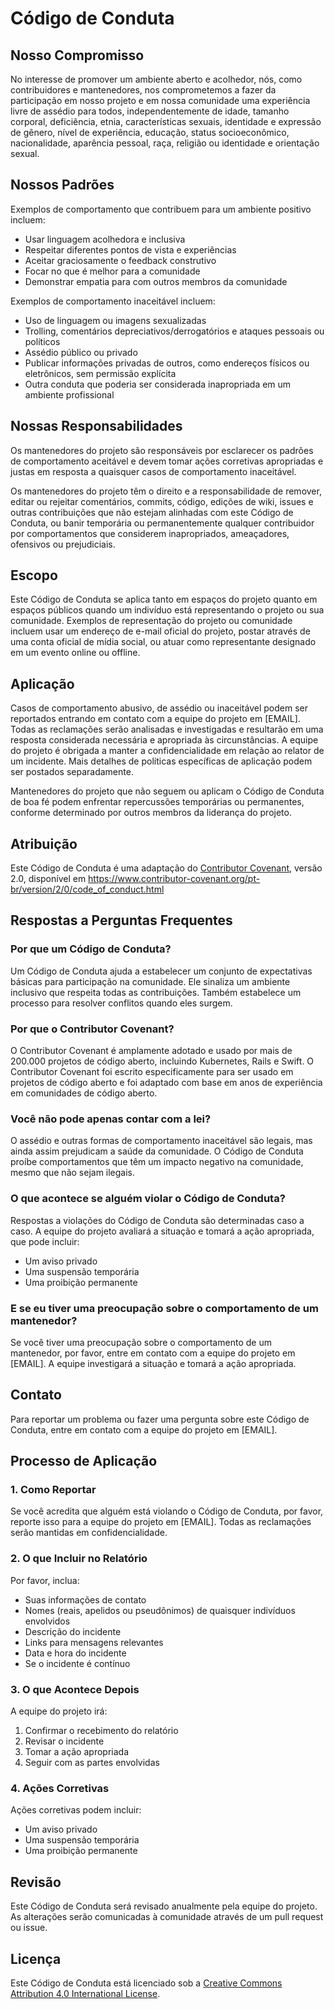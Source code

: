 # Código de Conduta

## Nosso Compromisso

No interesse de promover um ambiente aberto e acolhedor, nós, como contribuidores e mantenedores, nos comprometemos a fazer da participação em nosso projeto e em nossa comunidade uma experiência livre de assédio para todos, independentemente de idade, tamanho corporal, deficiência, etnia, características sexuais, identidade e expressão de gênero, nível de experiência, educação, status socioeconômico, nacionalidade, aparência pessoal, raça, religião ou identidade e orientação sexual.

## Nossos Padrões

Exemplos de comportamento que contribuem para um ambiente positivo incluem:

* Usar linguagem acolhedora e inclusiva
* Respeitar diferentes pontos de vista e experiências
* Aceitar graciosamente o feedback construtivo
* Focar no que é melhor para a comunidade
* Demonstrar empatia para com outros membros da comunidade

Exemplos de comportamento inaceitável incluem:

* Uso de linguagem ou imagens sexualizadas
* Trolling, comentários depreciativos/derrogatórios e ataques pessoais ou políticos
* Assédio público ou privado
* Publicar informações privadas de outros, como endereços físicos ou eletrônicos, sem permissão explícita
* Outra conduta que poderia ser considerada inapropriada em um ambiente profissional

## Nossas Responsabilidades

Os mantenedores do projeto são responsáveis por esclarecer os padrões de comportamento aceitável e devem tomar ações corretivas apropriadas e justas em resposta a quaisquer casos de comportamento inaceitável.

Os mantenedores do projeto têm o direito e a responsabilidade de remover, editar ou rejeitar comentários, commits, código, edições de wiki, issues e outras contribuições que não estejam alinhadas com este Código de Conduta, ou banir temporária ou permanentemente qualquer contribuidor por comportamentos que considerem inapropriados, ameaçadores, ofensivos ou prejudiciais.

## Escopo

Este Código de Conduta se aplica tanto em espaços do projeto quanto em espaços públicos quando um indivíduo está representando o projeto ou sua comunidade. Exemplos de representação do projeto ou comunidade incluem usar um endereço de e-mail oficial do projeto, postar através de uma conta oficial de mídia social, ou atuar como representante designado em um evento online ou offline.

## Aplicação

Casos de comportamento abusivo, de assédio ou inaceitável podem ser reportados entrando em contato com a equipe do projeto em [EMAIL]. Todas as reclamações serão analisadas e investigadas e resultarão em uma resposta considerada necessária e apropriada às circunstâncias. A equipe do projeto é obrigada a manter a confidencialidade em relação ao relator de um incidente. Mais detalhes de políticas específicas de aplicação podem ser postados separadamente.

Mantenedores do projeto que não seguem ou aplicam o Código de Conduta de boa fé podem enfrentar repercussões temporárias ou permanentes, conforme determinado por outros membros da liderança do projeto.

## Atribuição

Este Código de Conduta é uma adaptação do [Contributor Covenant](https://www.contributor-covenant.org), versão 2.0,
disponível em https://www.contributor-covenant.org/pt-br/version/2/0/code_of_conduct.html

## Respostas a Perguntas Frequentes

### Por que um Código de Conduta?

Um Código de Conduta ajuda a estabelecer um conjunto de expectativas básicas para participação na comunidade. Ele sinaliza um ambiente inclusivo que respeita todas as contribuições. Também estabelece um processo para resolver conflitos quando eles surgem.

### Por que o Contributor Covenant?

O Contributor Covenant é amplamente adotado e usado por mais de 200.000 projetos de código aberto, incluindo Kubernetes, Rails e Swift. O Contributor Covenant foi escrito especificamente para ser usado em projetos de código aberto e foi adaptado com base em anos de experiência em comunidades de código aberto.

### Você não pode apenas contar com a lei?

O assédio e outras formas de comportamento inaceitável são legais, mas ainda assim prejudicam a saúde da comunidade. O Código de Conduta proíbe comportamentos que têm um impacto negativo na comunidade, mesmo que não sejam ilegais.

### O que acontece se alguém violar o Código de Conduta?

Respostas a violações do Código de Conduta são determinadas caso a caso. A equipe do projeto avaliará a situação e tomará a ação apropriada, que pode incluir:

* Um aviso privado
* Uma suspensão temporária
* Uma proibição permanente

### E se eu tiver uma preocupação sobre o comportamento de um mantenedor?

Se você tiver uma preocupação sobre o comportamento de um mantenedor, por favor, entre em contato com a equipe do projeto em [EMAIL]. A equipe investigará a situação e tomará a ação apropriada.

## Contato

Para reportar um problema ou fazer uma pergunta sobre este Código de Conduta, entre em contato com a equipe do projeto em [EMAIL].

## Processo de Aplicação

### 1. Como Reportar

Se você acredita que alguém está violando o Código de Conduta, por favor, reporte isso para a equipe do projeto em [EMAIL]. Todas as reclamações serão mantidas em confidencialidade.

### 2. O que Incluir no Relatório

Por favor, inclua:

* Suas informações de contato
* Nomes (reais, apelidos ou pseudônimos) de quaisquer indivíduos envolvidos
* Descrição do incidente
* Links para mensagens relevantes
* Data e hora do incidente
* Se o incidente é contínuo

### 3. O que Acontece Depois

A equipe do projeto irá:

1. Confirmar o recebimento do relatório
2. Revisar o incidente
3. Tomar a ação apropriada
4. Seguir com as partes envolvidas

### 4. Ações Corretivas

Ações corretivas podem incluir:

* Um aviso privado
* Uma suspensão temporária
* Uma proibição permanente

## Revisão

Este Código de Conduta será revisado anualmente pela equipe do projeto. As alterações serão comunicadas à comunidade através de um pull request ou issue.

## Licença

Este Código de Conduta está licenciado sob a [Creative Commons Attribution 4.0 International License](https://creativecommons.org/licenses/by/4.0/). 